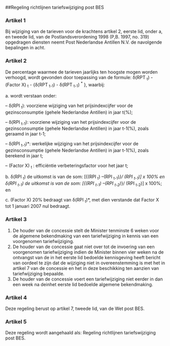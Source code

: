 <meta http-equiv='Content-Type' content='text/html; charset=utf-8' />

##Regeling richtlijnen tariefswijziging post BES

### Artikel  1  

Bij wijziging van de tarieven voor de krachtens artikel 2, eerste lid, onder a, en tweede lid, van de Postlandsverordening 1998 (P,B. 1997, no. 319) opgedragen diensten neemt Post Nederlandse Antillen N.V. de navolgende bepalingen in acht.  

### Artikel  2  

De percentage waarmee de tarieven jaarlijks ten hoogste mogen worden verhoogd, wordt gevonden door toepassing van de formule: δ(RPT <sub>t</sub>) - (Factor X) <sub>t</sub> - {δ(RPT <sub>t-1</sub>) - δ(RPT <sub>t-1</sub>) <sup>*</sup> }, waarbij: 

a. wordt verstaan onder: 

– δ(RPI <sub>t</sub>): voorziene wijziging van het prijsindexcijfer voor de gezinsconsumptie (gehele Nederlandse Antillen) in jaar t(%);  

– δ(RPI <sub>t-1</sub>): voorziene wijziging van het prijsindexcijfer voor de gezinsconsumptie (gehele Nederlandse Antillen) in jaar t-1(%), zoals geraamd in jaar t-1;  

– δ(RPI <sub>t-1</sub>)*: werkelijke wijziging van het prijsindexcijfer voor de gezinsconsumptie (gehele Nederlandse Antillen) in jaar t-1(%), zoals berekend in jaar t;  

– (Factor X) <sub>t </sub>: efficiëntie verbeteringsfactor voor het jaar t;    

b. δ(RPI <sub>t</sub>) de uitkomst is van de som: [{(RPI <sub>t</sub>) –(RPI <sub>t-1</sub>)*}/ (RPI <sub>t-1</sub>)] x 100% en δ(RPI <sub>t-1</sub>) de uitkomst is van de som: [{(RPI <sub>t-1</sub>) –(RPI <sub>t-2</sub>)*}/ (RPI <sub>t-2</sub>)] x 100%; en  

c. (Factor X) 20% bedraagt van δ(RPI <sub>t</sub>)*, met dien verstande dat Factor X tot 1 januari 2007 nul bedraagt.    

### Artikel  3  

1.  De houder van de concessie stelt de Minister tenminste 6 weken voor de algemene bekendmaking van een tariefwijziging in kennis van een voorgenomen tariefwijziging.   
2.  De houder van de concessie gaat niet over tot de invoering van een voorgenomen tariefwijziging indien de Minister binnen vier weken na de ontvangst van de in het eerste lid bedoelde kennisgeving heeft bericht van oordeel te zijn dat de wijziging niet in overeenstemming is met het in artikel 7 van de concessie en het in deze beschikking ten aanzien van tariefwijziging bepaalde.   
3.  De houder van de concessie voert een tariefwijziging niet eerder in dan een week na deinhet eerste lid bedoelde algemene bekendmaking.   

### Artikel  4  

Deze regeling berust op artikel 7, tweede lid, van de Wet post BES.  

### Artikel  5  

Deze regeling wordt aangehaald als: Regeling richtlijnen tariefswijziging post BES.  
